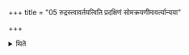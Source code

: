 +++
title = "05 रुद्रस्त्वावर्तयत्विति प्रदक्षिणं सोमक्रयणीमावर्त्यान्यया"

+++

<details><summary>थिते</summary>

रुद्रस्त्वावर्तयत्विति प्रदक्षिणं सोमक्रयणीमावर्त्यान्यया गवा निष्क्रीय यजमानस्य गोष्ठे विसृजति ५
</details>

